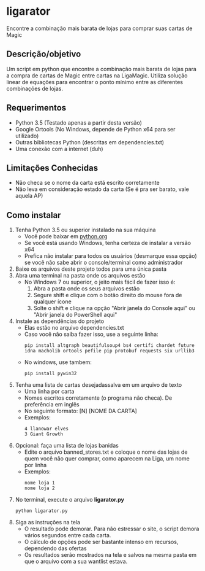 # ligarator
Encontre a combinação mais barata de lojas para comprar suas cartas de Magic

## Descrição/objetivo
Um script em python que encontre a combinação mais barata de lojas para a compra de cartas de Magic entre cartas na LigaMagic. Utiliza solução linear de equações para encontrar o ponto mínimo entre as diferentes combinações de lojas.

## Requerimentos
* Python 3.5 (Testado apenas a partir desta versão)
* Google Ortools (No Windows, depende de Python x64 para ser utilizado)
* Outras bibliotecas Python (descritas em dependencies.txt)
* Uma conexão com a internet (duh)

## Limitações Conhecidas
* Não checa se o nome da carta está escrito corretamente
* Não leva em consideração estado da carta  (Se é pra ser barato, vale aquela AP)

## Como instalar
1. Tenha Python 3.5 ou superior instalado na sua máquina
	* Você pode baixar em [python.org](https://www.python.org/downloads/)
    * Se você está usando Windows, tenha certeza de instalar a versão x64
    * Prefica não instalar para todos os usuários (desmarque essa opção) se você não sabe abrir o console/terminal como administrador
2. Baixe os arquivos deste projeto todos para uma única pasta
3. Abra uma terminal na pasta onde os arquivos estão
    * No Windows 7 ou superior, o jeito mais fácil de fazer isso é:
        1. Abra a pasta onde os seus arquivos estão
        2. Segure shift e clique com o botão direito do mouse fora de qualquer ícone
        3. Solte o shift e clique na opção "Abrir janela do Console aqui" ou "Abrir janela do PowerShell aqui"
4. Instale as dependências do projeto
    * Elas estão no arquivo dependencies.txt
    * Caso você não saiba fazer isso, use a seguinte linha:
        ```
        pip install altgraph beautifulsoup4 bs4 certifi chardet future idna macholib ortools pefile pip protobuf requests six urllib3
        ```
    * No windows, use tambem:
        ```
        pip install pywin32
        ```
5. Tenha uma lista de cartas desejadassalva em um arquivo de texto
    * Uma linha por carta
    * Nomes escritos corretamente (o programa não checa). De preferência em inglês
    * No seguinte formato: [N] [NOME DA CARTA]
    * Exemplos:
        ```
        4 llanowar elves
        3 Giant Growth
        ```
6. Opcional: faça uma lista de lojas banidas
    * Edite o arquivo banned_stores.txt e coloque o nome das lojas de quem você não quer comprar, como aparecem na Liga, um nome por linha
    * Exemplos:
        ```
        nome loja 1
        nome loja 2
        ```
7. No terminal, execute o arquivo **ligarator.py**
    ```
    python ligarator.py
    ```
8. Siga as instruções na tela
    * O resultado pode demorar. Para não estressar o site, o script demora vários segundos entre cada carta. 
    * O cálculo de opções pode ser bastante intenso em recursos, dependendo das ofertas
    * Os resultados serão mostrados na tela e salvos na mesma pasta em que o arquivo com a sua wantlist estava.
